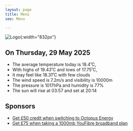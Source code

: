 ```yaml
---
layout: page
title: Menu
seo: Menu

---
```


![Logo](/images/logo.jpg){:width="832px"}

<!-- weather_marker starts -->
## On Thursday, 29 May 2025

- The average temperature today is 18.4˚C,
- With highs of 19.43˚C and lows of 17.75˚C,
- It may feel like 18.31˚C with few clouds
- The wind speed is 7.2m/s and visibility is 10000m
- The pressure is 1017hPa and humidity is 77%
- The sun will rise at 03:57 and set at 20:14

<!-- weather_marker ends -->

## Sponsors

- [Get £50 credit when switching to Octopus Energy](https://bit.ly/3oD1nnS)
- [Get £75 when taking a 1000mb YouFibre broadband plan](https://aklam.io/91zWhU?)
